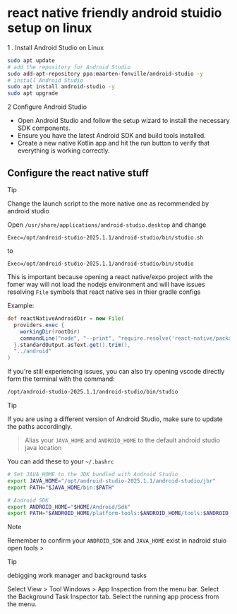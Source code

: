 # react native friendly android stuidio setup on linux


1 . Install Android Studio on Linux

```bash
sudo apt update
# add the repository for Android Studio
sudo add-apt-repository ppa:maarten-fonville/android-studio -y
# install Android Studio
sudo apt install android-studio -y
sudo apt upgrade
```

2 Configure Android Studio

- Open Android Studio and follow the setup wizard to install the necessary SDK components.
- Ensure you have the latest Android SDK and build tools installed.
- Create a new native Kotlin app and hit the run button to verify that everything is working correctly.

 
## Configure the react native stuff
>[!TIP]
> Change the launch script to the more native one as recommended by android studio

Open `/usr/share/applications/android-studio.desktop` and change

`Exec=/opt/android-studio-2025.1.1/android-studio/bin/studio.sh`

to

`Exec=/opt/android-studio-2025.1.1/android-studio/bin/studio`

This is important because opening a react native/expo project with the fomer way will not load the nodejs environment and will have issues resolving `File` symbols that react native ses in thier gradle configs

Example:
```gradle
def reactNativeAndroidDir = new File(
  providers.exec {
    workingDir(rootDir)
    commandLine("node", "--print", "require.resolve('react-native/package.json')")
  }.standardOutput.asText.get().trim(),
  "../android"
)
```
If you're still experiencing issues, you can also try opening vscode directly form the terminal with the command:

```bash
/opt/android-studio-2025.1.1/android-studio/bin/studio

```

>[!TIP]
> If you are using a different version of Android Studio, make sure to update the paths accordingly.



> Alias your `JAVA_HOME` and `ANDROID_HOME` to the default android studio java location

You can add these to your `~/.bashrc`

```bash
# Set JAVA_HOME to the JDK bundled with Android Studio
export JAVA_HOME="/opt/android-studio-2025.1.1/android-studio/jbr"
export PATH="$JAVA_HOME/bin:$PATH"

# Android SDK
export ANDROID_HOME="$HOME/Android/Sdk"
export PATH="$ANDROID_HOME/platform-tools:$ANDROID_HOME/tools:$ANDROID_HOME/tools/bin:$PATH"
```
>[!NOTE]
> Remember to confirm your `ANDROID_SDK` and `JAVA_HOME` exist in nadroid stuio open tools >

>[!TIP]
> debigging work manager and background tasks

Select View > Tool Windows > App Inspection from the menu bar. Select the Background Task Inspector tab. Select the running app process from the menu. 
